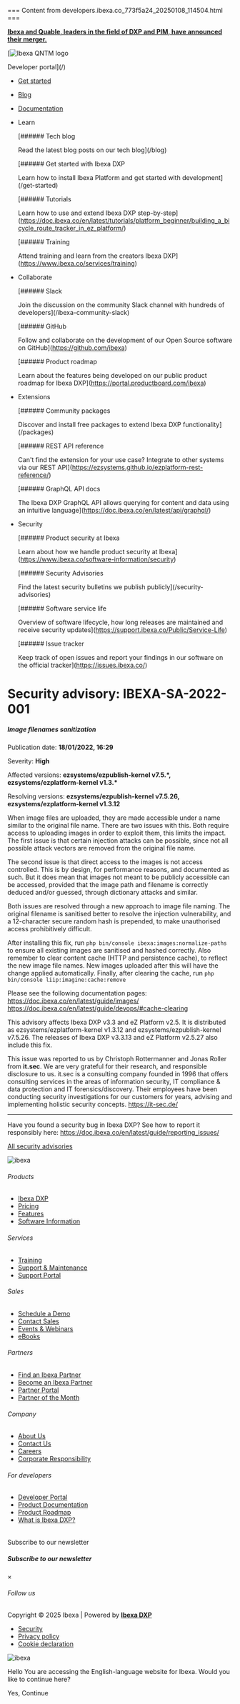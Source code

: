 === Content from developers.ibexa.co_773f5a24_20250108_114504.html ===


[**Ibexa and Quable, leaders in the field of DXP and PIM, have announced their merger.**](https://www.ibexa.co/blog/ibexa-and-quable-the-alliance-of-two-market-leaders-in-digital-experience)

[![Ibexa QNTM logo](/static/logo_ibexa_qntm_light.svg)

Developer portal](/)

* [Get started](/get-started)
* [Blog](/blog)
* [Documentation](/documentation-hub)
* Learn

  [###### Tech blog

  Read the latest blog posts on our tech blog](/blog)

  [###### Get started with Ibexa DXP

  Learn how to install Ibexa Platform and get started with development](/get-started)

  [###### Tutorials

  Learn how to use and extend Ibexa DXP step-by-step](https://doc.ibexa.co/en/latest/tutorials/platform_beginner/building_a_bicycle_route_tracker_in_ez_platform/)

  [###### Training

  Attend training and learn from the creators Ibexa DXP](https://www.ibexa.co/services/training)
* Collaborate

  [###### Slack

  Join the discussion on the community Slack channel with hundreds of developers](/ibexa-community-slack)

  [###### GitHub

  Follow and collaborate on the development of our Open Source software on GitHub](https://github.com/ibexa)

  [###### Product roadmap

  Learn about the features being developed on our public product roadmap for Ibexa DXP](https://portal.productboard.com/ibexa)
* Extensions

  [###### Community packages

  Discover and install free packages to extend Ibexa DXP functionality](/packages)

  [###### REST API reference

  Can't find the extension for your use case? Integrate to other systems via our REST API](https://ezsystems.github.io/ezplatform-rest-reference/)

  [###### GraphQL API docs

  The Ibexa DXP GraphQL API allows querying for content and data using an intuitive language](https://doc.ibexa.co/en/latest/api/graphql/)
* Security

  [###### Product security at Ibexa

  Learn about how we handle product security at Ibexa](https://www.ibexa.co/software-information/security)

  [###### Security Advisories

  Find the latest security bulletins we publish publicly](/security-advisories)

  [###### Software service life

  Overview of software lifecycle, how long releases are maintained and receive security updates](https://support.ibexa.co/Public/Service-Life)

  [###### Issue tracker

  Keep track of open issues and report your findings in our software on the official tracker](https://issues.ibexa.co/)

##

##

# Security advisory: IBEXA-SA-2022-001

##### Image filenames sanitization

Publication date: **18/01/2022, 16:29**

Severity: **High**

Affected versions: **ezsystems/ezpublish-kernel v7.5.\*, ezsystems/ezplatform-kernel v1.3.\***

Resolving versions: **ezsystems/ezpublish-kernel v7.5.26, ezsystems/ezplatform-kernel v1.3.12**

When image files are uploaded, they are made accessible under a name similar to the original file name. There are two issues with this. Both require access to uploading images in order to exploit them, this limits the impact. The first issue is that certain injection attacks can be possible, since not all possible attack vectors are removed from the original file name.

The second issue is that direct access to the images is not access controlled. This is by design, for performance reasons, and documented as such. But it does mean that images not meant to be publicly accessible can be accessed, provided that the image path and filename is correctly deduced and/or guessed, through dictionary attacks and similar.

Both issues are resolved through a new approach to image file naming. The original filename is sanitised better to resolve the injection vulnerability, and a 12-character secure random hash is prepended, to make unauthorised access prohibitively difficult.

After installing this fix, run
 `php bin/console ibexa:images:normalize-paths`
to ensure all existing images are sanitised and hashed correctly. Also remember to clear content cache (HTTP and persistence cache), to reflect the new image file names. New images uploaded after this will have the change applied automatically. Finally, after clearing the cache, run
 `php bin/console liip:imagine:cache:remove`

Please see the following documentation pages:
<https://doc.ibexa.co/en/latest/guide/images/>
<https://doc.ibexa.co/en/latest/guide/devops/#cache-clearing>

This advisory affects Ibexa DXP v3.3 and eZ Platform v2.5. It is distributed as ezsystems/ezplatform-kernel v1.3.12 and ezsystems/ezpublish-kernel v7.5.26. The releases of Ibexa DXP v3.3.13 and eZ Platform v2.5.27 also include this fix.

This issue was reported to us by Christoph Rottermanner and Jonas Roller from **it.sec**. We are very grateful for their research, and responsible disclosure to us. it.sec is a consulting company founded in 1996 that offers consulting services in the areas of information security, IT compliance & data protection and IT forensics/discovery. Their employees have been conducting security investigations for our customers for years, advising and implementing holistic security concepts.
<https://it-sec.de/>

---

Have you found a security bug in Ibexa DXP? See how to report it responsibly here: <https://doc.ibexa.co/en/latest/guide/reporting_issues/>

[All security advisories](./)

![ibexa](/static/logo_2024_rgb.svg)

###### Products

* [Ibexa DXP](/corp_en/products/overview)
* [Pricing](/corp_en/products/pricing)
* [Features](/corp_en/products/features)
* [Software Information](https://www.ibexa.co/software-information)

###### Services

* [Training](/corp_en/services/training)
* [Support & Maintenance](/corp_en/services/support-maintenance)
* [Support Portal](https://support.ibexa.co/login)

###### Sales

* [Schedule a Demo](/corp_en/forms/request-a-demo)
* [Contact Sales](/corp_en/about-ibexa/contact-us)
* [Events & Webinars](/corp_en/resources/events-webinars)
* [eBooks](/corp_en/resources/ebooks-analyst-reports)

###### Partners

* [Find an Ibexa Partner](/corp_en/partners)
* [Become an Ibexa Partner](/corp_en/partners/ibexa-partner-program)
* [Partner Portal](http://partners.ibexa.co/)
* [Partner of the Month](https://www.ibexa.co/__partner_of_the_month)

###### Company

* [About Us](/corp_en/about-ibexa)
* [Contact Us](/corp_en/about-ibexa/contact-us)
* [Careers](/corp_en/about-ibexa/careers)
* [Corporate Responsibility](/corp_en/about-ibexa/corporate-responsibility)

###### For developers

* [Developer Portal](https://developers.ibexa.co/)
* [Product Documentation](https://developers.ibexa.co/documentation-hub)
* [Product Roadmap](/corp_en/products/roadmap)
* [What is Ibexa DXP?](https://developers.ibexa.co/what-is-ibexa-dxp)

######

Subscribe to our newsletter

##### Subscribe to our newsletter

×

###### Follow us

######

Copyright © 2025 Ibexa | Powered by **[Ibexa DXP](/content-root/products/overview)**

- [Security](/corp_en/software-information/security)
- [Privacy policy](https://www.ibexa.co/privacy-policy)
- [Cookie declaration](/cookiebot-declaration)

![ibexa](/static/logo_2024_dark.svg)

Hello
You are accessing the English-language website for Ibexa. Would you
like to continue here?

Yes, Continue


